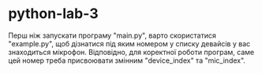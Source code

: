 # python-lab-3

Перш ніж запускати програму "main.py", варто скористатися "example.py", щоб дізнатися під яким номером у списку девайсів у вас знаходиться мікрофон.
Відповідно, для коректної роботи програм, саме цей номер треба присвоювати змінним "device_index" та "mic_index".
